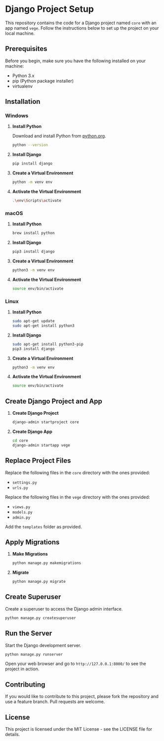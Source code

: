 # Django Project Setup

This repository contains the code for a Django project named `core` with an app named `vege`. Follow the instructions below to set up the project on your local machine.

## Prerequisites

Before you begin, make sure you have the following installed on your machine:

- Python 3.x
- pip (Python package installer)
- virtualenv

## Installation

### Windows

1. **Install Python**

   Download and install Python from [python.org](https://www.python.org/downloads/).

   ```bash
   python --version
   ```

2. **Install Django**

   ```bash
   pip install django
   ```

3. **Create a Virtual Environment**

   ```bash
   python -m venv env
   ```

4. **Activate the Virtual Environment**

   ```bash
   .\env\Scripts\activate
   ```

### macOS

1. **Install Python**

   ```bash
   brew install python
   ```

2. **Install Django**

   ```bash
   pip3 install django
   ```

3. **Create a Virtual Environment**

   ```bash
   python3 -m venv env
   ```

4. **Activate the Virtual Environment**

   ```bash
   source env/bin/activate
   ```

### Linux

1. **Install Python**

   ```bash
   sudo apt-get update
   sudo apt-get install python3
   ```

2. **Install Django**

   ```bash
   sudo apt-get install python3-pip
   pip3 install django
   ```

3. **Create a Virtual Environment**

   ```bash
   python3 -m venv env
   ```

4. **Activate the Virtual Environment**

   ```bash
   source env/bin/activate
   ```

## Create Django Project and App

1. **Create Django Project**

   ```bash
   django-admin startproject core
   ```

2. **Create Django App**

   ```bash
   cd core
   django-admin startapp vege
   ```

## Replace Project Files

Replace the following files in the `core` directory with the ones provided:

- `settings.py`
- `urls.py`

Replace the following files in the `vege` directory with the ones provided:

- `views.py`
- `models.py`
- `admin.py`

Add the `templates` folder as provided.

## Apply Migrations

1. **Make Migrations**

   ```bash
   python manage.py makemigrations
   ```

2. **Migrate**

   ```bash
   python manage.py migrate
   ```

## Create Superuser

Create a superuser to access the Django admin interface.

```bash
python manage.py createsuperuser
```

## Run the Server

Start the Django development server.

```bash
python manage.py runserver
```

Open your web browser and go to `http://127.0.0.1:8000/` to see the project in action.

## Contributing

If you would like to contribute to this project, please fork the repository and use a feature branch. Pull requests are welcome.

## License

This project is licensed under the MIT License - see the LICENSE file for details.
